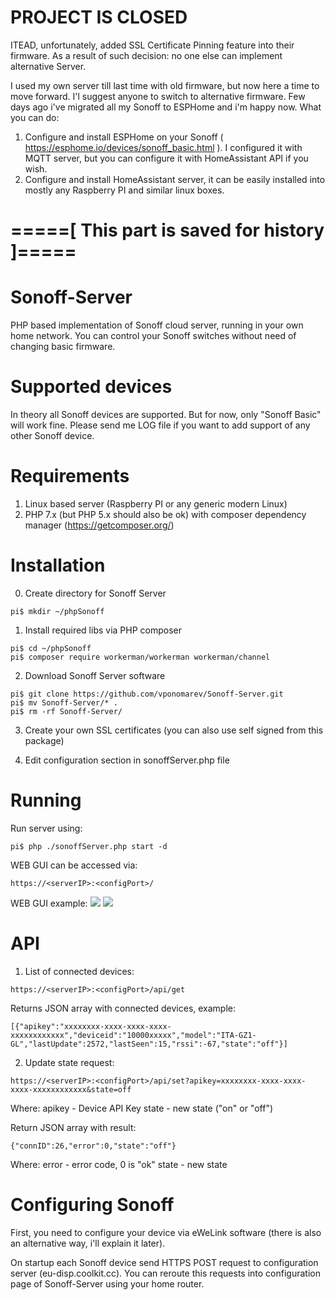 # PROJECT IS CLOSED
ITEAD, unfortunately, added SSL Certificate Pinning feature into their firmware.
As a result of such decision: no one else can implement alternative Server.

I used my own server till last time with old firmware, but now here a time to move forward.
I'l suggest anyone to switch to alternative firmware.
Few days ago i've migrated all my Sonoff to ESPHome and i'm happy now.
What you can do:
1. Configure and install ESPHome on your Sonoff ( https://esphome.io/devices/sonoff_basic.html ). I configured it with MQTT server, but you can configure it with HomeAssistant API if you wish.
2. Configure and install HomeAssistant server, it can be easily installed into mostly any Raspberry PI and similar linux boxes.

# =====[ This part is saved for history ]=====

# Sonoff-Server
PHP based implementation of Sonoff cloud server, running in your own home network.
You can control your Sonoff switches without need of changing basic firmware.

# Supported devices
In theory all Sonoff devices are supported.
But for now, only "Sonoff Basic" will work fine.
Please send me LOG file if you want to add support of any other Sonoff device.

# Requirements
1) Linux based server (Raspberry PI or any generic modern Linux)
2) PHP 7.x (but PHP 5.x should also be ok) with composer dependency manager (https://getcomposer.org/)

# Installation
0) Create directory for Sonoff Server
```
pi$ mkdir ~/phpSonoff
```
1) Install required libs via PHP composer
```pi$ mkdir ~/phpSonoff
pi$ cd ~/phpSonoff
pi$ composer require workerman/workerman workerman/channel
```
2) Download Sonoff Server software
```
pi$ git clone https://github.com/vponomarev/Sonoff-Server.git
pi$ mv Sonoff-Server/* .
pi$ rm -rf Sonoff-Server/
```
3) Create your own SSL certificates (you can also use self signed from this package)

4) Edit configuration section in sonoffServer.php file

# Running
Run server using:
```
pi$ php ./sonoffServer.php start -d
```
WEB GUI can be accessed via:
```
https://<serverIP>:<configPort>/
```
WEB GUI example:
![](https://github.com/vponomarev/Sonoff-Server/blob/master/doc/Sonoff-Server-GUI.PNG)
![](https://github.com/vponomarev/Sonoff-Server/blob/master/doc/Sonoff-Server-GUI2.PNG)

# API
1) List of connected devices:
```
https://<serverIP>:<configPort>/api/get
```
Returns JSON array with connected devices, example:
```
[{"apikey":"xxxxxxxx-xxxx-xxxx-xxxx-xxxxxxxxxxxx","deviceid":"10000xxxxx","model":"ITA-GZ1-GL","lastUpdate":2572,"lastSeen":15,"rssi":-67,"state":"off"}]
```

2) Update state request:
```
https://<serverIP>:<configPort>/api/set?apikey=xxxxxxxx-xxxx-xxxx-xxxx-xxxxxxxxxxxx&state=off
```
Where:
apikey - Device API Key
state - new state ("on" or "off")

Return JSON array with result:
```
{"connID":26,"error":0,"state":"off"}
```
Where:
error - error code, 0 is "ok"
state - new state

# Configuring Sonoff
First, you need to configure your device via eWeLink software (there is also an alternative way, i'll explain it later).

On startup each Sonoff device send HTTPS POST request to configuration server (eu-disp.coolkit.cc).
You can reroute this requests into configuration page of Sonoff-Server using your home router.


